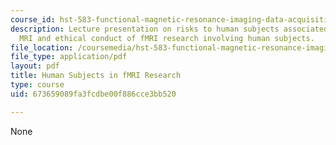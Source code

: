 ```yaml
---
course_id: hst-583-functional-magnetic-resonance-imaging-data-acquisition-and-analysis-fall-2008
description: Lecture presentation on risks to human subjects associated with functional
  MRI and ethical conduct of fMRI research involving human subjects.
file_location: /coursemedia/hst-583-functional-magnetic-resonance-imaging-data-acquisition-and-analysis-fall-2008/673659089fa3fcdbe00f886cce3bb520_0910_humansubject.pdf
file_type: application/pdf
layout: pdf
title: Human Subjects in fMRI Research
type: course
uid: 673659089fa3fcdbe00f886cce3bb520

---
```

None